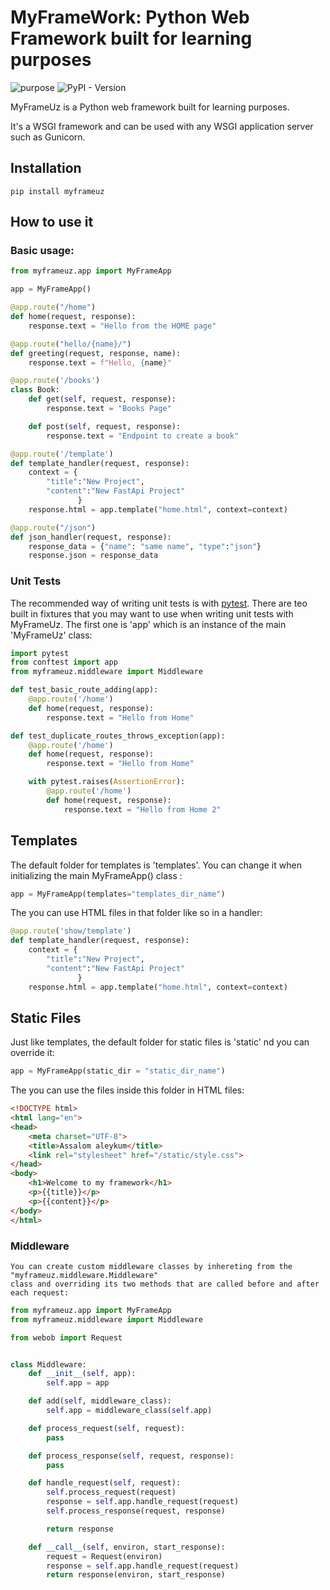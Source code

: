 # MyFrameWork: Python Web Framework built for learning purposes

![purpose](https://img.shields.io/badge/purpose-learning-green)
![PyPI - Version](https://img.shields.io/pypi/v/myframeuz)

MyFrameUz is a Python web framework built for learning purposes.

It's a WSGI framework and can be used with any WSGI application server such as Gunicorn.

## Installation

```shell
pip install myframeuz
```

## How to use it

### Basic usage:


```python
from myframeuz.app import MyFrameApp

app = MyFrameApp()

@app.route("/home")
def home(request, response):
    response.text = "Hello from the HOME page"

@app.route("hello/{name}/")
def greeting(request, response, name):
    response.text = f"Hello, {name}"

@app.route('/books')
class Book:
    def get(self, request, response):
        response.text = "Books Page"

    def post(self, request, response):
        response.text = "Endpoint to create a book"

@app.route('/template')
def template_handler(request, response):
    context = {
        "title":"New Project",
        "content":"New FastApi Project"
               }
    response.html = app.template("home.html", context=context)

@app.route("/json")
def json_handler(request, response):
    response_data = {"name": "same name", "type":"json"}
    response.json = response_data
```

### Unit Tests

The recommended way of writing unit tests is with [pytest](https://docs.pytest.org/en/latest/). There are teo
built in fixtures that you may want to use when writing unit tests with MyFrameUz. The first one is 'app' which is
an instance of the main 'MyFrameUz' class:

```python
import pytest
from conftest import app
from myframeuz.middleware import Middleware

def test_basic_route_adding(app):
    @app.route('/home')
    def home(request, response):
        response.text = "Hello from Home"

def test_duplicate_routes_throws_exception(app):
    @app.route('/home')
    def home(request, response):
        response.text = "Hello from Home"

    with pytest.raises(AssertionError):
        @app.route('/home')
        def home(request, response):
            response.text = "Hello from Home 2"
```

## Templates

The default folder for templates is 'templates'. You can change it when initializing the main MyFrameApp() class :

```python
app = MyFrameApp(templates="templates_dir_name")
```

The you can use HTML files in that folder like so in a handler:

```python
@app.route('show/template')
def template_handler(request, response):
    context = {
        "title":"New Project",
        "content":"New FastApi Project"
               }
    response.html = app.template("home.html", context=context)
```

## Static Files 

Just like templates, the default folder for static files is 'static' nd you can override it:

```python
app = MyFrameApp(static_dir = "static_dir_name")
```

The you can use the files inside this folder in HTML files:

```html
<!DOCTYPE html>
<html lang="en">
<head>
    <meta charset="UTF-8">
    <title>Assalom aleykum</title>
    <link rel="stylesheet" href="/static/style.css">
</head>
<body>
    <h1>Welcome to my framework</h1>
    <p>{{title}}</p>
    <p>{{content}}</p>
</body>
</html>
```

### Middleware 

    You can create custom middleware classes by inhereting from the "myframeuz.middleware.Middleware"
    class and overriding its two methods that are called before and after each request:

```python
from myframeuz.app import MyFrameApp
from myframeuz.middleware import Middleware

from webob import Request


class Middleware:
    def __init__(self, app):
        self.app = app

    def add(self, middleware_class):
        self.app = middleware_class(self.app)

    def process_request(self, request):
        pass

    def process_response(self, request, response):
        pass

    def handle_request(self, request):
        self.process_request(request)
        response = self.app.handle_request(request)
        self.process_response(request, response)

        return response

    def __call__(self, environ, start_response):
        request = Request(environ)
        response = self.app.handle_request(request)
        return response(environ, start_response)
```
